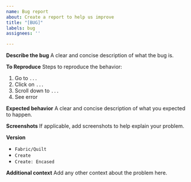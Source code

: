 ```yaml
---
name: Bug report
about: Create a report to help us improve
title: "[BUG]"
labels: bug
assignees: ''

---
```


**Describe the bug**
A clear and concise description of what the bug is.

**To Reproduce**
Steps to reproduce the behavior:
1. Go to `...`
2. Click on `...`
3. Scroll down to `...`
4. See error

**Expected behavior**
A clear and concise description of what you expected to happen.

**Screenshots**
If applicable, add screenshots to help explain your problem.

**Version**
- `Fabric/Quilt`
- `Create`
- `Create: Encased`

**Additional context**
Add any other context about the problem here.
